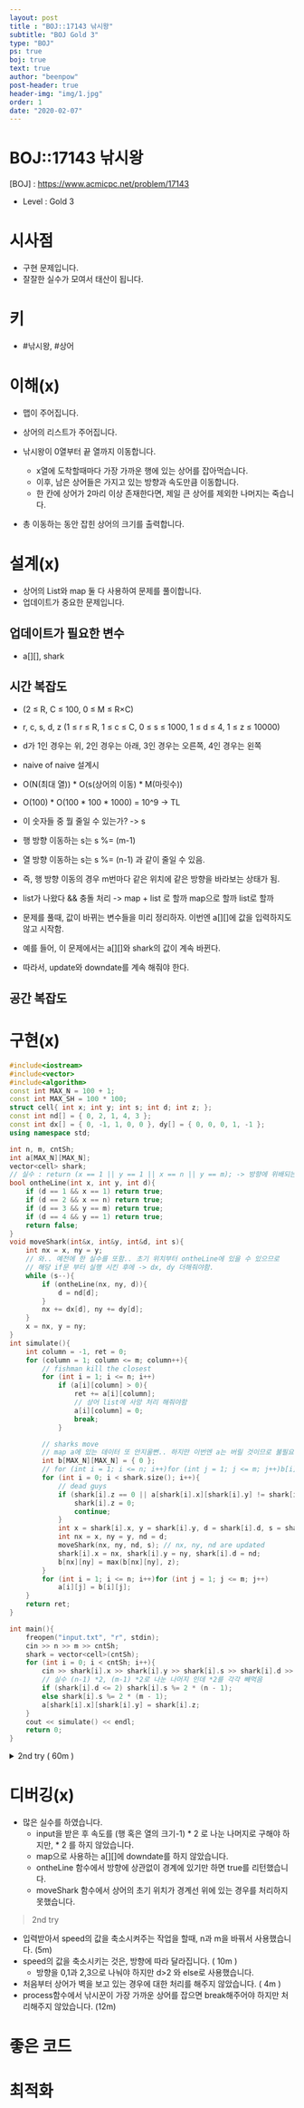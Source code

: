 ```yaml
---
layout: post
title : "BOJ::17143 낚시왕"
subtitle: "BOJ Gold 3"
type: "BOJ"
ps: true
boj: true
text: true
author: "beenpow"
post-header: true
header-img: "img/1.jpg"
order: 1
date: "2020-02-07"
---
```


# BOJ::17143 낚시왕
[BOJ] : <https://www.acmicpc.net/problem/17143>
- Level : Gold 3

# 시사점
- 구현 문제입니다.
- 잘잘한 실수가 모여서 태산이 됩니다.

# 키
- #낚시왕, #상어

# 이해(x)
- 맵이 주어집니다.
- 상어의 리스트가 주어집니다.

- 낚시왕이 0열부터 끝 열까지 이동합니다.
  - x열에 도착할때마다 가장 가까운 행에 있는 상어를 잡아먹습니다.
  - 이후, 남은 상어들은 가지고 있는 방향과 속도만큼 이동합니다.
  - 한 칸에 상어가 2마리 이상 존재한다면, 제일 큰 상어를 제외한 나머지는 죽습니다.
- 총 이동하는 동안 잡힌 상어의 크기를 출력합니다.

# 설계(x)
- 상어의 List와 map 둘 다 사용하여 문제를 풀이합니다.
- 업데이트가 중요한 문제입니다.

## 업데이트가 필요한 변수
- a[][], shark


## 시간 복잡도
- (2 ≤ R, C ≤ 100, 0 ≤ M ≤ R×C)
- r, c, s, d, z (1 ≤ r ≤ R, 1 ≤ c ≤ C, 0 ≤ s ≤ 1000, 1 ≤ d ≤ 4, 1 ≤ z ≤ 10000)
- d가 1인 경우는 위, 2인 경우는 아래, 3인 경우는 오른쪽, 4인 경우는 왼쪽

- naive of naive 설계시
- O(N(최대 열)) * O(s(상어의 이동) * M(마릿수))
- O(100) * O(100 * 100 * 1000) = 10^9 -> TL

- 이 숫자들 중 뭘 줄일 수 있는가? -> s
- 행 방향 이동하는 s는 s %= (m-1)
- 열 방향 이동하는 s는 s %= (n-1) 과 같이 줄일 수 있음.
- 즉, 행 방향 이동의 경우 m번마다 같은 위치에 같은 방향을 바라보는 상태가 됨.
- list가 나왔다 && 충돌 처리 -> map + list 로 할까 map으로 할까 list로 할까

- 문제를 풀때, 값이 바뀌는 변수들을 미리 정리하자. 이번엔 a[][]에 값을 입력하지도 않고 시작함.
- 예를 들어, 이 문제에서는 a[][]와 shark의 값이 계속 바뀐다.
- 따라서, update와 downdate를 계속 해줘야 한다.

## 공간 복잡도

# 구현(x)

```cpp
#include<iostream>
#include<vector>
#include<algorithm>
const int MAX_N = 100 + 1;
const int MAX_SH = 100 * 100;
struct cell{ int x; int y; int s; int d; int z; };
const int nd[] = { 0, 2, 1, 4, 3 };
const int dx[] = { 0, -1, 1, 0, 0 }, dy[] = { 0, 0, 0, 1, -1 };
using namespace std;

int n, m, cntSh;
int a[MAX_N][MAX_N];
vector<cell> shark;
// 실수 : return (x == 1 || y == 1 || x == n || y == m); -> 방향에 위배되는 것만 넣어야하는데..
bool ontheLine(int x, int y, int d){
    if (d == 1 && x == 1) return true;
    if (d == 2 && x == n) return true;
    if (d == 3 && y == m) return true;
    if (d == 4 && y == 1) return true;
    return false;
}
void moveShark(int&x, int&y, int&d, int s){
    int nx = x, ny = y;
    // 와.. 예전에 한 실수를 또함.. 초기 위치부터 ontheLine에 있을 수 있으므로
    // 해당 if문 부터 실행 시킨 후에 -> dx, dy 더해줘야함.
    while (s--){
        if (ontheLine(nx, ny, d)){
            d = nd[d];
        }
        nx += dx[d], ny += dy[d];
    }
    x = nx, y = ny;
}
int simulate(){
    int column = -1, ret = 0;
    for (column = 1; column <= m; column++){
        // fishman kill the closest
        for (int i = 1; i <= n; i++)
            if (a[i][column] > 0){
                ret += a[i][column];
                // 상어 list에 사망 처리 해줘야함
                a[i][column] = 0;
                break;
            }

        // sharks move
        // map a에 있는 데이터 또 안지울뻔.. 하지만 이번엔 a는 버릴 것이므로 불필요
        int b[MAX_N][MAX_N] = { 0 };
        // for (int i = 1; i <= n; i++)for (int j = 1; j <= m; j++)b[i][j] = 0;
        for (int i = 0; i < shark.size(); i++){
            // dead guys
            if (shark[i].z == 0 || a[shark[i].x][shark[i].y] != shark[i].z){
                shark[i].z = 0;
                continue;
            }
            int x = shark[i].x, y = shark[i].y, d = shark[i].d, s = shark[i].s, z = shark[i].z;
            int nx = x, ny = y, nd = d;
            moveShark(nx, ny, nd, s); // nx, ny, nd are updated
            shark[i].x = nx, shark[i].y = ny, shark[i].d = nd;
            b[nx][ny] = max(b[nx][ny], z);
        }
        for (int i = 1; i <= n; i++)for (int j = 1; j <= m; j++)
            a[i][j] = b[i][j];
    }
    return ret;
}

int main(){
    freopen("input.txt", "r", stdin);
    cin >> n >> m >> cntSh;
    shark = vector<cell>(cntSh);
    for (int i = 0; i < cntSh; i++){
        cin >> shark[i].x >> shark[i].y >> shark[i].s >> shark[i].d >> shark[i].z;
        // 실수 (n-1) *2, (m-1) *2로 나눈 나머지 인데 *2를 각각 빼먹음
        if (shark[i].d <= 2) shark[i].s %= 2 * (n - 1);
        else shark[i].s %= 2 * (m - 1);
        a[shark[i].x][shark[i].y] = shark[i].z;
    }
    cout << simulate() << endl;
    return 0;
}
```
<details markdown="1">
<summary> 2nd try ( 60m ) </summary>

```cpp
#include<bits/stdc++.h>
#define endl '\n'
#define X first
#define Y second
#define pb push_back
#define rep(i,a,b) for(int i=a;i<b;i++)
#define r_rep(i,a,b) for(int i=a;i>b;i--)
struct cell{int x; int y; int spd;int d; int sz;};
const int MAXNM = 100;
const int dx[]={-1, 1, 0, 0}, dy[]={0, 0, 1, -1};
using namespace std;

int n, m, cntsh;
vector<cell> sh;
int a[MAXNM][MAXNM];
void onEdge(int& x, int& y, int & d){
    if(d == 0 && x == 0) d = 1;
    else if(d == 1 && x == n-1) d = 0;
    else if(d == 2 && y == m-1) d = 3;
    else if(d == 3 && y == 0) d = 2;
}

void input(){
    cin >> n >> m >> cntsh;
    rep(i, 0, cntsh){
        int x, y, spd, d, sz;
        cin >> x >> y >> spd >> d >> sz;
        d -= 1, x-=1, y-=1;
        // 실수(5) : n, m 바꿔씀
        if(d >= 2) spd = spd % ( (m-1) *2 ); // 실수(10) : 등호 안 넣음
        else spd = spd % ( (n-1) *2 );
        onEdge(x, y, d); // 실수(4) : 처음부터 벽보고 있을 수 있음, 따라서 해당 라인 추가해줌
        sh.push_back({x, y, spd, d, sz});
        a[x][y] = sz;
    }
}
void process(){
    int ans = 0;
    input();
    rep(fisher, 0, m){
        // fisher kill
        rep(i, 0, n) if(a[i][fisher] != 0){
            ans += a[i][fisher];
            a[i][fisher] = 0;
            break; // 실수(12) : break 안함
        }

        int b[MAXNM][MAXNM] = {0,};
        // shark move
        rep(i, 0, sh.size()) if(sh[i].sz != 0){
            if(a[sh[i].x][sh[i].y] != sh[i].sz){sh[i].sz = 0; continue;}
            int x = sh[i].x, y = sh[i].y, spd = sh[i].spd, &d = sh[i].d, &sz = sh[i].sz;
            int nx = x, ny = y;
            while(spd--){
                nx += dx[d], ny += dy[d];
                onEdge(nx, ny, d);
            }
            // cmp
            if(b[nx][ny] < sz){
                b[nx][ny] = sz;
            }else sz = 0;

            // De-init ( 불필요 )
            // init
            sh[i].x = nx, sh[i].y = ny;
        }
        memcpy(a, b, sizeof(a));
    }
    cout << ans << endl;
}

int main(){
    ios_base::sync_with_stdio(false);
    cin.tie(0); cout.tie(0);
    process();
    return 0;
}
```

</details>

# 디버깅(x)
- 많은 실수를 하였습니다.
  - input을 받은 후 속도를 (행 혹은 열의 크기-1) * 2 로 나눈 나머지로 구해야 하지만, * 2 를 하지
    않았습니다.
  - map으로 사용하는 a[][]에 downdate를 하지 않았습니다.
  - ontheLine 함수에서 방향에 상관없이 경계에 있기만 하면 true를 리턴했습니다.
  - moveShark 함수에서 상어의 초기 위치가 경계선 위에 있는 경우를 처리하지 못했습니다.

> 2nd try
- 입력받아서 speed의 값을 축소시켜주는 작업을 할때, n과 m을 바꿔서 사용했습니다. (5m)
- speed의 값을 축소시키는 것은, 방향에 따라 달라집니다. ( 10m )
  - 방향을 0,1과 2,3으로 나눠야 하지만 d>2 와 else로 사용했습니다.
- 처음부터 상어가 벽을 보고 있는 경우에 대한 처리를 해주지 않았습니다. ( 4m )
- process함수에서 낚시꾼이 가장 가까운 상어를 잡으면 break해주어야 하지만 처리해주지 않았습니다.
  (12m)

# 좋은 코드

# 최적화
